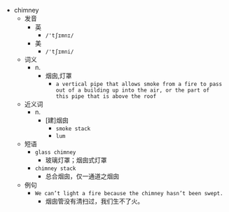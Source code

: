 - chimney
  - 发音
    - 英
      - `/'tʃɪmnɪ/`
    - 美
      - `/'tʃɪmni/`
  - 词义
    - n.
      - 烟囱,灯罩
        - `a vertical pipe that allows smoke from a fire to pass out of a building up into the air, or the part of this pipe that is above the roof`
  - 近义词
    - n.
      - [建]烟囱
        - `smoke stack`
        - `lum`
  - 短语
    - `glass chimney`
      - 玻璃灯罩；烟囱式灯罩 
    - `chimney stack`
      - 总合烟囱，仅一通道之烟囱 
  - 例句
    - `We can’t light a fire because the chimney hasn’t been swept.`
      - 烟囱管没有清扫过，我们生不了火。

